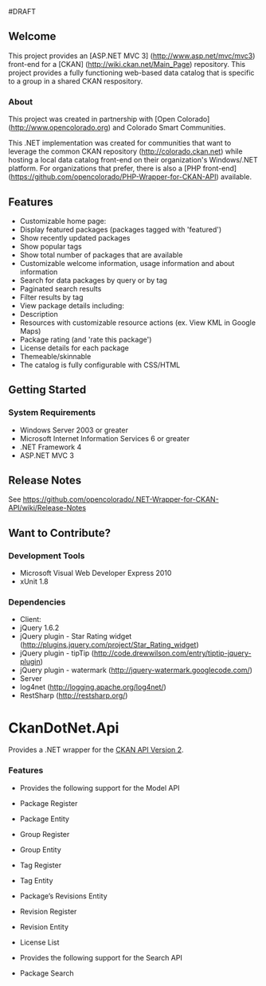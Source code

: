 #DRAFT

## Welcome
This project provides an [ASP.NET MVC 3] (http://www.asp.net/mvc/mvc3) front-end for a 
[CKAN] (http://wiki.ckan.net/Main_Page) repository.  This project provides
a fully functioning web-based data catalog that is specific to a group in a shared CKAN respository.

### About
This project was created in partnership with [Open Colorado] (http://www.opencolorado.org) and 
Colorado Smart Communities.  

This .NET implementation was created for communities that want to leverage the common CKAN 
repository (http://colorado.ckan.net) while hosting a local data catalog front-end on their organization's
Windows/.NET platform.  For organizations that prefer, there is also 
a [PHP front-end] (https://github.com/opencolorado/PHP-Wrapper-for-CKAN-API)  available.

## Features
* Customizable home page:
 * Display featured packages (packages tagged with 'featured')
 * Show recently updated packages
 * Show popular tags
 * Show total number of packages that are available
 * Customizable welcome information, usage information and about information
* Search for data packages by query or by tag
 * Paginated search results
 * Filter results by tag
* View package details including:
 * Description
 * Resources with customizable resource actions (ex. View KML in Google Maps)
 * Package rating (and 'rate this package')
 * License details for each package
* Themeable/skinnable
 * The catalog is fully configurable with CSS/HTML

## Getting Started

### System Requirements
* Windows Server 2003 or greater
* Microsoft Internet Information Services 6 or greater
* .NET Framework 4
* ASP.NET MVC 3

## Release Notes
See https://github.com/opencolorado/.NET-Wrapper-for-CKAN-API/wiki/Release-Notes

## Want to Contribute?

### Development Tools
* Microsoft Visual Web Developer Express 2010
* xUnit 1.8

### Dependencies
* Client:
 * jQuery 1.6.2
 * jQuery plugin - Star Rating widget (http://plugins.jquery.com/project/Star_Rating_widget)
 * jQuery plugin - tipTip (http://code.drewwilson.com/entry/tiptip-jquery-plugin)
 * jQuery plugin - watermark (http://jquery-watermark.googlecode.com/)
* Server
 * log4net (http://logging.apache.org/log4net/)
 * RestSharp (http://restsharp.org/)


# CkanDotNet.Api
Provides a .NET wrapper for the [CKAN API Version 2][1].

### Features
* Provides the following support for the Model API
 * Package Register
 * Package Entity
 * Group Register
 * Group Entity
 * Tag Register
 * Tag Entity
 * Package’s Revisions Entity
 * Revision Register
 * Revision Entity
 * License List

* Provides the following support for the Search API
 * Package Search

[1]: http://docs.ckan.org/en/latest/api.html#api-details-versions-1-2